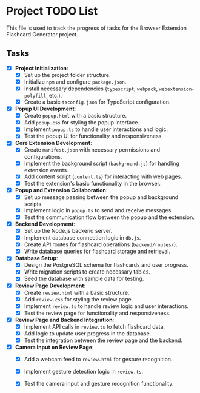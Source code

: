 # Project TODO List

This file is used to track the progress of tasks for the Browser Extension Flashcard Generator project.

## Tasks

- [x] **Project Initialization**:
    - [x] Set up the project folder structure.
    - [x] Initialize `npm` and configure `package.json`.
    - [x] Install necessary dependencies (`typescript`, `webpack`, `webextension-polyfill`, etc.).
    - [x] Create a basic `tsconfig.json` for TypeScript configuration.

- [x] **Popup UI Development**:
    - [x] Create `popup.html` with a basic structure.
    - [x] Add `popup.css` for styling the popup interface.
    - [x] Implement `popup.ts` to handle user interactions and logic.
    - [x] Test the popup UI for functionality and responsiveness.

- [x] **Core Extension Development**:
    - [x] Create `manifest.json` with necessary permissions and configurations.
    - [x] Implement the background script (`background.js`) for handling extension events.
    - [x] Add content script (`content.ts`) for interacting with web pages.
    - [x] Test the extension's basic functionality in the browser.

- [x] **Popup and Extension Collaboration**:
    - [x] Set up message passing between the popup and background scripts.
    - [x] Implement logic in `popup.ts` to send and receive messages.
    - [x] Test the communication flow between the popup and the extension.

- [x] **Backend Development**:
    - [x] Set up the Node.js backend server.
    - [x] Implement database connection logic in `db.js`.
    - [x] Create API routes for flashcard operations (`backend/routes/`).
    - [x] Write database queries for flashcard storage and retrieval.

- [x] **Database Setup**:
    - [x] Design the PostgreSQL schema for flashcards and user progress.
    - [x] Write migration scripts to create necessary tables.
    - [x] Seed the database with sample data for testing.

- [x] **Review Page Development**:
    - [x] Create `review.html` with a basic structure.
    - [x] Add `review.css` for styling the review page.
    - [x] Implement `review.ts` to handle review logic and user interactions.
    - [x] Test the review page for functionality and responsiveness.

- [x] **Review Page and Backend Integration**:
    - [x] Implement API calls in `review.ts` to fetch flashcard data.
    - [x] Add logic to update user progress in the database.
    - [x] Test the integration between the review page and the backend.

- [X] **Camera Input on Review Page**:
    - [X] Add a webcam feed to `review.html` for gesture recognition.
    - [X] Implement gesture detection logic in `review.ts`.
    - [X] Test the camera input and gesture recognition functionality.

